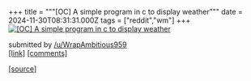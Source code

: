 +++
title = """[OC] A simple program in c to display weather"""
date = 2024-11-30T08:31:31.000Z
tags = ["reddit","wm"]
+++
[![[OC] A simple program in c to display weather](https://preview.redd.it/piiniq8d204e1.png?width=640&crop=smart&auto=webp&s=1d9bdcf0d7ba84f541c91f470c382514675593b9 "[OC] A simple program in c to display weather")](https://www.reddit.com/r/unixporn/comments/1h389n8/oc_a_simple_program_in_c_to_display_weather/)

submitted by [/u/WrapAmbitious959](https://www.reddit.com/user/WrapAmbitious959)  
[\[link\]](https://i.redd.it/piiniq8d204e1.png) [\[comments\]](https://www.reddit.com/r/unixporn/comments/1h389n8/oc_a_simple_program_in_c_to_display_weather/)

[[source]](https://www.reddit.com/r/unixporn/comments/1h389n8/oc_a_simple_program_in_c_to_display_weather/)
